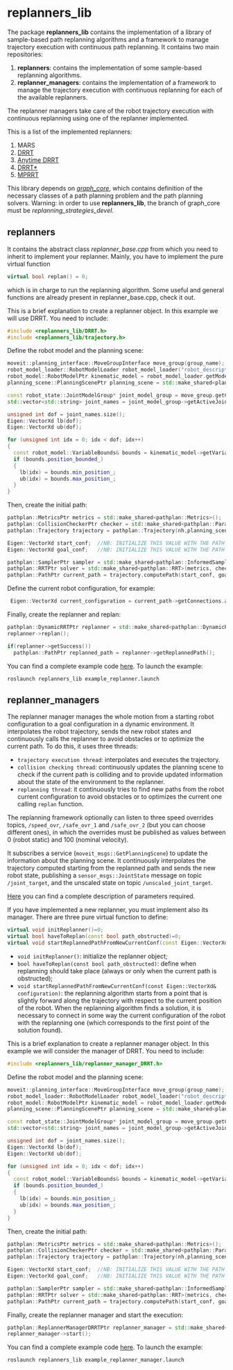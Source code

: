 # **replanners_lib**

The package **replanners_lib** contains the implementation of a library of sample-based path replanning algorithms and a framework to manage trajectory execution with continuous path replanning.
It contains two main repositories:
1. **replanners**: contains the implementation of some sample-based replanning algorithms.
2. **replanner_managers**: contains the implementation of a framework to manage the trajectory execution with continuous replanning for each of the available replanners.

 The replanner managers take care of the robot trajectory execution with continuous replanning using one of the replanner implemented.

 This is a list of the implemented replanners:

 1. MARS
 2. [DRRT](https://ieeexplore.ieee.org/document/1641879)
 3. [Anytime DRRT](https://ieeexplore.ieee.org/document/4209270)
 4. [DRRT*](https://ieeexplore.ieee.org/document/8122814)
 5. [MPRRT](https://ieeexplore.ieee.org/document/7027233)

This library depends on [*graph_core*](https://github.com/JRL-CARI-CNR-UNIBS/cari_motion_planning/tree/cesare-devel/graph_core), which contains definition of the necessary classes of a path planning problem and the path planning solvers. Warning: in order to use **replanners_lib**, the branch of graph_core must be *replanning_strategies_devel*.

## replanners
It contains the abstract class *replanner_base.cpp* from which you need to inherit to implement your replanner.
Mainly, you have to implement the pure virtual function
```cpp
virtual bool replan() = 0;
```
which is in charge to run the replanning algorithm. Some useful and general functions are already present in replanner_base.cpp, check it out.

This is a brief explanation to create a replanner object. In this example we will use DRRT.
You need to include:
```cpp
#include <replanners_lib/DRRT.h>
#include <replanners_lib/trajectory.h>
```
Define the robot model and the planning scene:
```cpp
moveit::planning_interface::MoveGroupInterface move_group(group_name);
robot_model_loader::RobotModelLoader robot_model_loader("robot_description");
robot_model::RobotModelPtr kinematic_model = robot_model_loader.getModel();
planning_scene::PlanningScenePtr planning_scene = std::make_shared<planning_scene::PlanningScene>(kinematic_model);

const robot_state::JointModelGroup* joint_model_group = move_group.getCurrentState()->getJointModelGroup(group_name);
std::vector<std::string> joint_names = joint_model_group->getActiveJointModelNames();

unsigned int dof = joint_names.size();
Eigen::VectorXd lb(dof);
Eigen::VectorXd ub(dof);

for (unsigned int idx = 0; idx < dof; idx++)
{
  const robot_model::VariableBounds& bounds = kinematic_model->getVariableBounds(joint_names.at(idx));
  if (bounds.position_bounded_)
  {
    lb(idx) = bounds.min_position_;
    ub(idx) = bounds.max_position_;
  }
}
```

Then, create the initial path:
```cpp
pathplan::MetricsPtr metrics = std::make_shared<pathplan::Metrics>();
pathplan::CollisionCheckerPtr checker = std::make_shared<pathplan::ParallelMoveitCollisionChecker>(planning_scene, group_name);
pathplan::Trajectory trajectory = pathplan::Trajectory(nh,planning_scene,group_name);

Eigen::VectorXd start_conf;  //NB: INITIALIZE THIS VALUE WITH THE PATH START CONFIGURATION
Eigen::VectorXd goal_conf;   //NB: INITIALIZE THIS VALUE WITH THE PATH STOP CONFIGURATION

pathplan::SamplerPtr sampler = std::make_shared<pathplan::InformedSampler>(start_conf, goal_conf, lb, ub);
pathplan::RRTPtr solver = std::make_shared<pathplan::RRT>(metrics, checker, sampler); //NB: you can chose a different planner among those of graph_core
pathplan::PathPtr current_path = trajectory.computePath(start_conf, goal_conf,solver,optimize); //optimize = true to optimize with RRT* rewire and shortcutting
```
Define the current robot configuration, for example:
```cpp
 Eigen::VectorXd current_configuration = current_path->getConnections.at(0)->getChild()->getConfiguration();
```
Finally, create the replanner and replan:
```cpp
pathplan::DynamicRRTPtr replanner = std::make_shared<pathplan::DynamicRRT>(current_configuration,current_path,max_time,solver); //max_time is the maximum time for replanning
replanner->replan();

if(replanner->getSuccess())
  pathplan::PathPtr replanned_path = replanner->getReplannedPath();
```
You can find a complete example code [here](https://github.com/JRL-CARI-CNR-UNIBS/replanning_strategies/blob/master/replanners_lib/examples/example_replanner.cpp). To launch the example:
```
roslaunch replanners_lib example_replanner.launch
```

## replanner_managers
The replanner manager manages the whole motion from a starting robot configuration to a goal configuration in a dynamic environment. It interpolates the robot trajectory, sends the new robot states and continuously calls the replanner to avoid obstacles or to optimize the current path. To do this, it uses three threads:
- `trajectory execution thread`: interpolates and executes the trajectory.
- `collision checking thread`: continuously updates the planning scene to check if the current path is colliding and to provide updated information about the state of the environment to the replanner.
- `replanning thread`: it continuously tries to find new paths from the robot current configuration to avoid obstacles or to optimizes the current one calling `replan` function.

The replanning framework optionally can listen to three speed overrides topics, `/speed_ovr`, `/safe_ovr_1` and `/safe_ovr_2` (but you can choose different ones), in which the overrides must be published as values between 0 (robot static) and 100 (nominal velocity).

It subscribes a service (`moveit_msgs::GetPlanningScene`) to update the information about the planning scene.
It continuously interpolates the trajectory computed starting from the replanned path and sends the new robot state, publishing a `sensor_msgs::JointState` message on topic `/joint_target`, and the unscaled state on topic `/unscaled_joint_target`.

[Here](https://github.com/JRL-CARI-CNR-UNIBS/replanning_strategies/blob/master/replanners_lib/examples/config/complete_list_of_parameters_for_replanner_manager.yaml) you can find a complete description of parameters required.

If you have implemented a new replanner, you must implement also its manager. There are three pure virtual function to define:
```cpp
virtual void initReplanner()=0;
virtual bool haveToReplan(const bool path_obstructed)=0;
virtual void startReplannedPathFromNewCurrentConf(const Eigen::VectorXd& configuration)=0;
```
 - `void initReplanner()`: initialize the replanner object;
 - `bool haveToReplan(const bool path_obstructed)`: define when replanning should take place (always or only when the current path is obstructed);
 - `void startReplannedPathFromNewCurrentConf(const Eigen::VectorXd& configuration)`: the replanning algorithm starts from a point that is slightly forward along the trajectory with respect to the current position of the robot. When the replanning algorithm finds a solution, it is necessary to connect in some way the current configuration of the robot with the replanning one (which corresponds to the first point of the solution found).

This is a brief explanation to create a replanner manager object. In this example we will consider the manager of DRRT.
You need to include:
```cpp
#include <replanners_lib/replanner_manager_DRRT.h>
```
Define the robot model and the planning scene:
```cpp
moveit::planning_interface::MoveGroupInterface move_group(group_name);
robot_model_loader::RobotModelLoader robot_model_loader("robot_description");
robot_model::RobotModelPtr kinematic_model = robot_model_loader.getModel();
planning_scene::PlanningScenePtr planning_scene = std::make_shared<planning_scene::PlanningScene>(kinematic_model);

const robot_state::JointModelGroup* joint_model_group = move_group.getCurrentState()->getJointModelGroup(group_name);
std::vector<std::string> joint_names = joint_model_group->getActiveJointModelNames();

unsigned int dof = joint_names.size();
Eigen::VectorXd lb(dof);
Eigen::VectorXd ub(dof);

for (unsigned int idx = 0; idx < dof; idx++)
{
  const robot_model::VariableBounds& bounds = kinematic_model->getVariableBounds(joint_names.at(idx));
  if (bounds.position_bounded_)
  {
    lb(idx) = bounds.min_position_;
    ub(idx) = bounds.max_position_;
  }
}
```

Then, create the initial path:
```cpp
pathplan::MetricsPtr metrics = std::make_shared<pathplan::Metrics>();
pathplan::CollisionCheckerPtr checker = std::make_shared<pathplan::ParallelMoveitCollisionChecker>(planning_scene, group_name);
pathplan::Trajectory trajectory = pathplan::Trajectory(nh,planning_scene,group_name);

Eigen::VectorXd start_conf;  //NB: INITIALIZE THIS VALUE WITH THE PATH START CONFIGURATION
Eigen::VectorXd goal_conf;   //NB: INITIALIZE THIS VALUE WITH THE PATH STOP CONFIGURATION

pathplan::SamplerPtr sampler = std::make_shared<pathplan::InformedSampler>(start_conf, goal_conf, lb, ub);
pathplan::RRTPtr solver = std::make_shared<pathplan::RRT>(metrics, checker, sampler);
pathplan::PathPtr current_path = trajectory.computePath(start_conf, goal_conf,solver,optimize); //optimize = true to optimize with RRT* rewire and shortcutting
```
Finally, create the replanner manager and start the execution:
```cpp
pathplan::ReplannerManagerDRRTPtr replanner_manager = std::make_shared<pathplan::ReplannerManagerDRRT>(current_path, solver, nh);
replanner_manager->start();
```
You can find a complete example code [here](https://github.com/JRL-CARI-CNR-UNIBS/replanning_strategies/blob/master/replanners_lib/examples/example_replanner_manager.cpp). To launch the example:
```
roslaunch replanners_lib example_replanner_manager.launch
```
